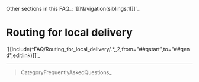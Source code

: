 Other sections in this FAQ\_: \`[[Navigation(siblings,1)]]\`\_

Routing for local delivery
==========================

\`[[Include(\^FAQ/Routing\_for\_local\_delivery/.\*,,2,from="\#\#qstart",to="\#\#qend",editlink)]]\`\_

* * * * *

> CategoryFrequentlyAskedQuestions\_
